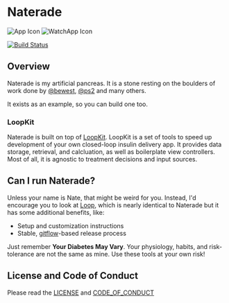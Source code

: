 # Naterade

![App Icon](https://raw.githubusercontent.com/loudnate/naterade-ios/master/Loop/Assets.xcassets/AppIcon.appiconset/40%402x.png) ![WatchApp Icon](https://raw.githubusercontent.com/loudnate/naterade-ios/master/WatchApp/Assets.xcassets/AppIcon.appiconset/watch-40%402x.png)

[![Build Status](https://travis-ci.org/loudnate/naterade-ios.svg?branch=master)](https://travis-ci.org/loudnate/naterade-ios)

## Overview

Naterade is my artificial pancreas. It is a stone resting on the boulders of work done by [@bewest](https://github.com/bewest/decoding-carelink), [@ps2](https://github.com/ps2/rileylink) and many others.

It exists as an example, so you can build one too.

### LoopKit

Naterade is built on top of [LoopKit](https://github.com/loudnate/LoopKit). LoopKit is a set of tools to speed up development of your own closed-loop insulin delivery app. It provides data storage, retrieval, and calcluation, as well as boilerplate view controllers. Most of all, it is agnostic to treatment decisions and input sources.

## Can I run Naterade?

Unless your name is Nate, that might be weird for you. Instead, I'd encourage you to look at  [Loop](https://github.com/loudnate/Loop), which is nearly identical to Naterade but it has some additional benefits, like:

* Setup and customization instructions
* Stable, [gitflow](http://nvie.com/posts/a-successful-git-branching-model/)-based release process

Just remember **Your Diabetes May Vary**. Your physiology, habits, and risk-tolerance are not the same as mine. Use these tools at your own risk!

## License and Code of Conduct

Please read the [LICENSE](https://github.com/loudnate/naterade-ios/blob/master/LICENSE) and [CODE_OF_CONDUCT](https://github.com/loudnate/naterade-ios/blob/master/CODE_OF_CONDUCT.md)
